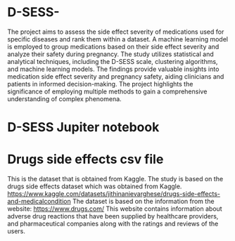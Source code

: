 # D-SESS-
The project aims to assess the side effect severity of medications used for specific diseases and rank them within a dataset. A machine learning model is employed to group medications based on their side effect severity and analyze their safety during pregnancy. The study utilizes statistical and analytical techniques, including the D-SESS scale, clustering algorithms, and machine learning models. The findings provide valuable insights into medication side effect severity and pregnancy safety, aiding clinicians and patients in informed decision-making. The project highlights the significance of employing multiple methods to gain a comprehensive understanding of complex phenomena.

# D-SESS Jupiter notebook

# Drugs side effects csv file
This is the dataset that is obtained from Kaggle. The study is based on the drugs side effects dataset which was obtained from Kaggle.
https://www.kaggle.com/datasets/jithinanievarghese/drugs-side-effects-and-medicalcondition The dataset is based on the information from the website:
https://www.drugs.com/ 
This website contains information about adverse drug reactions that have been
supplied by healthcare providers, and pharmaceutical companies along with the
ratings and reviews of the users. 


